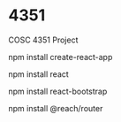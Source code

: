 # 4351
COSC 4351 Project

npm install create-react-app

npm install react

npm install react-bootstrap

npm install @reach/router

